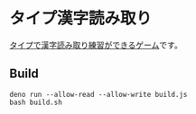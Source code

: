 # タイプ漢字読み取り

[タイプで漢字読み取り練習ができるゲーム](https://marmooo.github.io/type-yomi/)です。

## Build

```
deno run --allow-read --allow-write build.js
bash build.sh
```
